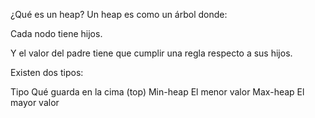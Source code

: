 ¿Qué es un heap?
Un heap es como un árbol donde:

Cada nodo tiene hijos.

Y el valor del padre tiene que cumplir una regla respecto a sus hijos.

Existen dos tipos:

Tipo	        Qué guarda en la cima (top)
Min-heap	    El menor valor
Max-heap	    El mayor valor
